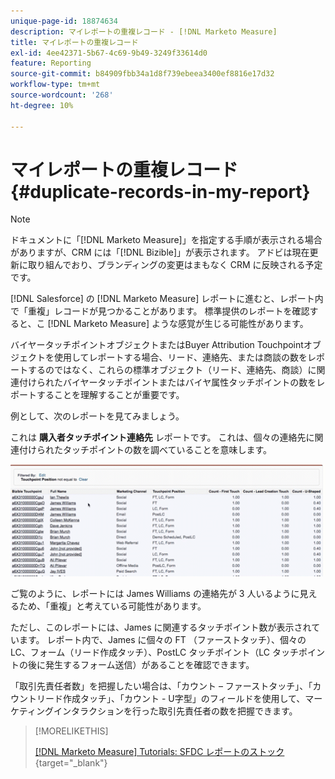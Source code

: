 ```yaml
---
unique-page-id: 18874634
description: マイレポートの重複レコード - [!DNL Marketo Measure]
title: マイレポートの重複レコード
exl-id: 4ee42371-5b67-4c69-9b49-3249f33614d0
feature: Reporting
source-git-commit: b84909fbb34a1d8f739ebeea3400ef8816e17d32
workflow-type: tm+mt
source-wordcount: '268'
ht-degree: 10%

---
```


# マイレポートの重複レコード {#duplicate-records-in-my-report}

>[!NOTE]
>
>ドキュメントに「[!DNL Marketo Measure]」を指定する手順が表示される場合がありますが、CRM には「[!DNL Bizible]」が表示されます。 アドビは現在更新に取り組んでおり、ブランディングの変更はまもなく CRM に反映される予定です。

[!DNL Salesforce] の [!DNL Marketo Measure] レポートに進むと、レポート内で「重複」レコードが見つかることがあります。 標準提供のレポートを確認すると、こ [!DNL Marketo Measure] ような感覚が生じる可能性があります。

バイヤータッチポイントオブジェクトまたはBuyer Attribution Touchpointオブジェクトを使用してレポートする場合、リード、連絡先、または商談の数をレポートするのではなく、これらの標準オブジェクト（リード、連絡先、商談）に関連付けられたバイヤータッチポイントまたはバイヤ属性タッチポイントの数をレポートすることを理解することが重要です。

例として、次のレポートを見てみましょう。

これは **購入者タッチポイント連絡先** レポートです。 これは、個々の連絡先に関連付けられたタッチポイントの数を調べていることを意味します。

![](assets/1.gif)

ご覧のように、レポートには James Williams の連絡先が 3 人いるように見えるため、「重複」と考えている可能性があります。

ただし、このレポートには、James に関連するタッチポイント数が表示されています。 レポート内で、James に個々の FT （ファーストタッチ）、個々の LC、フォーム（リード作成タッチ）、PostLC タッチポイント（LC タッチポイントの後に発生するフォーム送信）があることを確認できます。

「取引先責任者数」を把握したい場合は、「カウント – ファーストタッチ」、「カウントリード作成タッチ」、「カウント - U字型」のフィールドを使用して、マーケティングインタラクションを行った取引先責任者の数を把握できます。

>[!MORELIKETHIS]
>
>[[!DNL Marketo Measure] Tutorials: SFDC レポートのストック ](https://experienceleague.adobe.com/ja/docs/marketo-measure-learn/tutorials/onboarding/marketo-measure-102/stock-salesforce-reports){target="_blank"}
